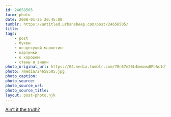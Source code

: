 ```yaml
---
id: 24658505
form: photo
date: 2008-01-25 20:45:00
tumblr: https://untitled.urbansheep.com/post/24658505/
title:
tags:
    - post
    - буквы
    - вездесущий маркетинг
    - картинки
    - о хорошем
    - стены и знаки
photo_original_url: https://64.media.tumblr.com/78n67m26L4mmoww8PbAc1dT7_1280.jpg
photo: /media/24658505.jpg
photo_caption: 
photo_source:
photo_source_url:
photo_source_title:
layout: post-photo.njk
---
```


<p><a href="http://flickr.com/photos/sepultura/2213647530/">Ain’t it the truth?</a></p>
